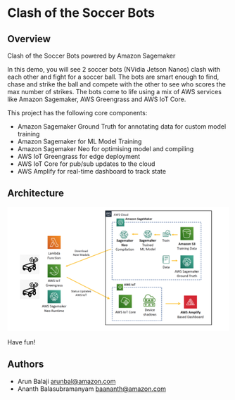 # Clash of the Soccer Bots

## Overview ##

Clash of the Soccer Bots powered by Amazon Sagemaker

In this demo, you will see 2 soccer bots (NVidia Jetson Nanos) clash with each other and fight for a soccer ball. The bots are smart enough to find, chase and strike the ball and compete with the other to see who scores the max number of strikes. The bots come to life using a mix of AWS services like Amazon Sagemaker, AWS Greengrass and AWS IoT Core.

This project has the following core components:

- Amazon Sagemaker Ground Truth for annotating data for custom model training
- Amazon Sagemaker for ML Model Training
- Amazon Sagemaker Neo for optimising model and compiling
- AWS IoT Greengrass for edge deployment
- AWS IoT Core for pub/sub updates to the cloud
- AWS Amplify for real-time dashboard to track state

## Architecture ##

![Architecture Diagram](./images/architecture.png)

Have fun!

## Authors ##

- Arun Balaji arunbal@amazon.com
- Ananth Balasubramanyam baananth@amazon.com 


